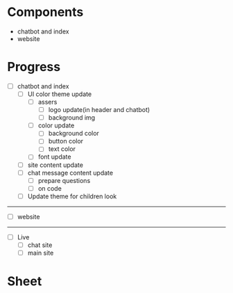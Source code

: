 # Components
- chatbot and index
- website

# Progress
- [ ] chatbot and index
  - [ ] UI color theme update
    - [ ] assers
      - [ ] logo update(in header and chatbot)
      - [ ] background  img
    - [ ] color update
      - [ ] background color
      - [ ] button color
      - [ ] text color
    - [ ] font update
  - [ ] site content update
  - [ ] chat message content update
    - [ ] prepare questions 
    - [ ] on code
  - [ ] Update theme for children look

---

- [ ] website

---

- [ ] Live
  - [ ] chat site
  - [ ] main site

# Sheet